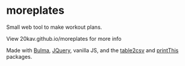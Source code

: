 # moreplates
Small web tool to make workout plans.


View 20kav.github.io/moreplates for more info

Made with [Bulma](https://bulma.io), [JQuery](https://jquery.com), vanilla JS, and the [table2csv](https://github.com/rubo77/table2CSV) and [printThis](https://jasonday.github.io/printThis/) packages.
